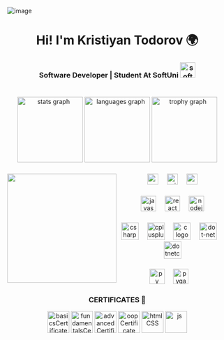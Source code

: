 ![image](https://github.com/user-attachments/assets/e8edf069-1d68-4213-a470-d0cfeb23a044)<h1 align="center">Hi! I'm Kristiyan Todorov 🌍</h1>

###

<h3 align="center"> Software Developer | Student At SoftUni <img src="https://upload.wikimedia.org/wikipedia/commons/7/76/Logo_Software_University_%28SoftUni%29_-_blue.png" height="35" alt="softuni logo"  /></h3> 

###

<br clear="both">

<div align="center">
  <img src="https://github-readme-stats.vercel.app/api?username=ktodorow&hide_title=false&hide_rank=false&show_icons=true&include_all_commits=true&count_private=true&disable_animations=false&theme=github_dark&locale=en&hide_border=false&order=1" height="150" alt="stats graph"  />
  <img src="https://github-readme-stats.vercel.app/api/top-langs?username=ktodorow&locale=en&hide_title=false&layout=compact&card_width=320&langs_count=5&theme=github_dark&hide_border=false&order=2" height="150" alt="languages graph"  />
  <img src="https://github-profile-trophy.vercel.app?username=ktodorow&theme=tokyonight&column=2&row=1&margin-w=8&margin-h=8&no-bg=false&no-frame=false&order=4" height="150" alt="trophy graph"  />
</div>

###

<img align="left" height="250" src="https://upload.wikimedia.org/wikipedia/commons/a/a9/Rotating_earth_%28large%29_transparent.gif"  />

###

<div align="center">
  <img src="https://cdn.jsdelivr.net/gh/devicons/devicon/icons/mysql/mysql-original.svg" height="25" alt="mysql logo"  />
  <img width="12" />
  <img src="https://cdn.jsdelivr.net/gh/devicons/devicon/icons/microsoftsqlserver/microsoftsqlserver-plain.svg" height="25" alt="microsoftsqlserver logo"  />
  <img width="12" />
  <img src="https://upload.wikimedia.org/wikipedia/commons/thumb/2/29/Postgresql_elephant.svg/1985px-Postgresql_elephant.svg.png" height="25" alt="postgresql"  />
</div>

###

<div align="center">
  <img src="https://cdn.jsdelivr.net/gh/devicons/devicon/icons/javascript/javascript-original.svg" height="35" alt="javascript logo"  />
  <img width="12" />
  <img src="https://cdn.jsdelivr.net/gh/devicons/devicon/icons/react/react-original.svg" height="35" alt="react logo"  />
  <img width="12" />
  <img src="https://cdn.jsdelivr.net/gh/devicons/devicon/icons/nodejs/nodejs-original.svg" height="35" alt="nodejs logo"  />
  
  
</div>

###

<div align="center">
  <img src="https://cdn.jsdelivr.net/gh/devicons/devicon/icons/csharp/csharp-original.svg" height="40" alt="csharp logo"  />
  <img width="12" />
  <img src="https://cdn.jsdelivr.net/gh/devicons/devicon/icons/cplusplus/cplusplus-original.svg" height="40" alt="cplusplus logo"  />
  <img width="12" />
  <img src="https://cdn.jsdelivr.net/gh/devicons/devicon/icons/c/c-original.svg" height="40" alt="c logo"  />
  <img width="12" />
  <img src="https://cdn.jsdelivr.net/gh/devicons/devicon/icons/dot-net/dot-net-original.svg" height="40" alt="dot-net logo"  />
  <img width="12" />
  <img src="https://cdn.jsdelivr.net/gh/devicons/devicon/icons/dotnetcore/dotnetcore-original.svg" height="40" alt="dotnetcore logo"  />
</div>

###

<div align="center">

  <img src="https://cdn-icons-png.flaticon.com/512/5968/5968350.png" height="35" alt="py"  />
  <img width="12" />
  <img src="https://user-images.githubusercontent.com/46412508/170405943-e75458ec-6cb4-462e-91ba-43c861a3d6cf.png" height="35" alt="pygame"  />
  <img width="12" />
  
</div>

###

<h3 align="center">CERTIFICATES 📄</h3> 
<div align="center">
  <a href="https://softuni.bg/certificates/details/158336/ebc8016d" target="_blank"><img src="https://i.imgur.com/jBa25Me.png" height="50" alt="basicsCertificate"  /></a>
  <a href="https://softuni.bg/certificates/details/179537/e219d08a" target="_blank"><img src="https://i.imgur.com/XiL99EF.png" height="50" alt="fundamentalsCertificate"  /></a>
  <a href="https://softuni.bg/certificates/details/188444/2b383f20" target="_blank"><img src="https://i.imgur.com/7bftPIw.png" height="50" alt="advancedCertificate"  /></a>
  <a href="https://softuni.bg/certificates/details/195653/332c29d1" target="_blank"><img src="https://i.imgur.com/eoqvq1E.png" height="50" alt="oopCertificate"  /></a>
  <a href="https://softuni.bg/certificates/details/205444/a0d3ec24" target="_blank"><img src="https://i.imgur.com/xvhFY5f.png" height="50" alt="htmlCSS"  /></a>
  <a href="=https://softuni.bg/certificates/details/212482/71d6af29" target="_blank"><img src="https://i.imgur.com/TtHnU21.png" height="50" alt="js"  /></a>
</div>
